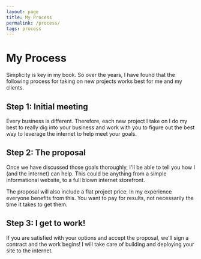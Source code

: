 ```yaml
---
layout: page
title: My Process
permalink: /process/
tags: process
---
```


# My Process

Simplicity is key in  my book. So over the years, I have found that the following process for taking on new projects works best for me and my clients.

## Step 1: Initial meeting

Every business is different. Therefore, each new project I take on I do my best to really dig into your business and work with you to figure out the best way to leverage the internet to help meet your goals.

## Step 2: The proposal

Once we have discussed those goals thoroughly, I'll be able to tell you how I (and the internet) can help. This could be anything from a simple informational website, to a full blown internet storefront.

The proposal will also include a flat project price. In my experience everyone benefits from this. You want to pay for results, not necessarily the time it takes to get them.

## Step 3: I get to work!

If you are satisfied with your options and accept the proposal, we'll sign a contract and the work begins! I will take care of building and deploying your site to the internet.
